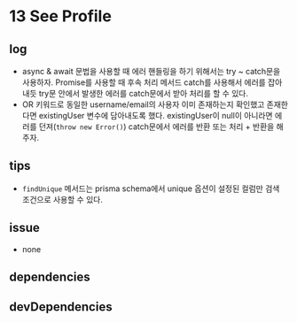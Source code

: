 # 13 See Profile

## log

- async & await 문법을 사용할 때 에러 핸들링을 하기 위해서는 try ~ catch문을 사용하자. Promise를 사용할 때 후속 처리 메서드 catch를 사용해서 에러를 잡아내듯 try문 안에서 발생한 에러를 catch문에서 받아 처리를 할 수 있다.
- OR 키워드로 동일한 username/email의 사용자 이미 존재하는지 확인했고 존재한다면 existingUser 변수에 담아내도록 했다. existingUser이 null이 아니라면 에러를 던져(`throw new Error()`) catch문에서 에러를 반환 또는 처리 + 반환을 해주자.

## tips

- `findUnique` 메서드는 prisma schema에서 unique 옵션이 설정된 컬럼만 검색 조건으로 사용할 수 있다.

## issue

- none

## dependencies

## devDependencies
